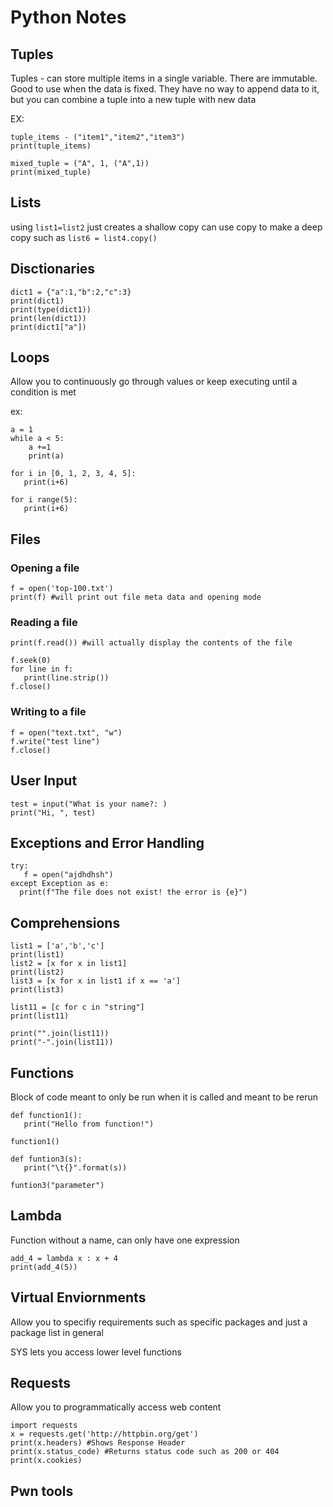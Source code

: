# Python Notes

## Tuples
Tuples - can store multiple items in a single variable. There are immutable. Good to use when the data is fixed. They have no way to append data to it, but you can combine a tuple into a new tuple with new data 

EX:
```
tuple_items - ("item1","item2","item3")
print(tuple_items)

mixed_tuple = ("A", 1, ("A",1))
print(mixed_tuple)
```

## Lists

using ```list1=list2``` just creates a shallow copy 
can use copy to make a deep copy such as 
```list6 = list4.copy() ```


## Disctionaries 

 ```
 dict1 = {"a":1,"b":2,"c":3}
 print(dict1)
 print(type(dict1))
 print(len(dict1))
 print(dict1["a"])
```

## Loops 
Allow you to continuously go through values or keep executing until a condition is met 

ex:
```
a = 1
while a < 5:
    a +=1
    print(a)

for i in [0, 1, 2, 3, 4, 5]:
   print(i+6)

for i range(5):
   print(i+6)
```
## Files

### Opening a file 
```
f = open('top-100.txt')
print(f) #will print out file meta data and opening mode
```

### Reading a file
```
print(f.read()) #will actually display the contents of the file 

f.seek(0)
for line in f:
   print(line.strip())
f.close()
```

### Writing to a file
```
f = open("text.txt", "w")
f.write("test line")
f.close()
```
 ## User Input
 ```
 test = input("What is your name?: )
 print("Hi, ", test)
 ```

 ## Exceptions and Error Handling
 ```
try:
    f = open("ajdhdhsh")
except Exception as e:
   print(f"The file does not exist! the error is {e}")
```

## Comprehensions 
```
list1 = ['a','b','c']
print(list1)
list2 = [x for x in list1]
print(list2)
list3 = [x for x in list1 if x == 'a']
print(list3)

list11 = [c for c in "string"]
print(list11)

print("".join(list11))
print("-".join(list11))
``` 

## Functions
Block of code meant to only be run when it is called and meant to be rerun

```
def function1():
   print("Hello from function!")

function1()

def funtion3(s):
   print("\t{}".format(s))

funtion3("parameter")
```

## Lambda
Function without a name, can only have one expression

```
add_4 = lambda x : x + 4
print(add_4(5))
```

## Virtual Enviornments
Allow you to specifiy requirements such as specific packages and just a package list in general

SYS lets you access lower level functions

## Requests
Allow you to programmatically access web content
```
import requests
x = requests.get('http://httpbin.org/get')
print(x.headers) #Shows Response Header
print(x.status_code) #Returns status code such as 200 or 404
print(x.cookies)
```

## Pwn tools
